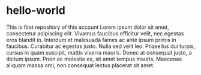 # hello-world
This is first repository of this account
Lorem ipsum dolor sit amet, consectetur adipiscing elit. Vivamus faucibus efficitur velit, nec egestas eros blandit in. Interdum et malesuada fames ac ante ipsum primis in faucibus. Curabitur ac egestas justo. Nulla sed velit leo. Phasellus dui turpis, cursus in quam suscipit, mattis viverra mauris. Donec at consequat justo, a dictum ipsum. Proin ac molestie ex, sit amet tempus mauris. Maecenas aliquam massa orci, non consequat lectus placerat sit amet.
